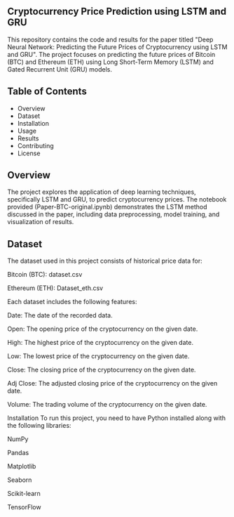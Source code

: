 ## Cryptocurrency Price Prediction using LSTM and GRU
This repository contains the code and results for the paper titled "Deep Neural Network: Predicting the Future Prices of Cryptocurrency using LSTM and GRU". The project focuses on predicting the future prices of Bitcoin (BTC) and Ethereum (ETH) using Long Short-Term Memory (LSTM) and Gated Recurrent Unit (GRU) models.

## Table of Contents
- Overview
- Dataset
- Installation
- Usage
- Results
- Contributing
- License

## Overview
The project explores the application of deep learning techniques, specifically LSTM and GRU, to predict cryptocurrency prices. The notebook provided (Paper-BTC-original.ipynb) demonstrates the LSTM method discussed in the paper, including data preprocessing, model training, and visualization of results.

## Dataset
The dataset used in this project consists of historical price data for:

Bitcoin (BTC): dataset.csv

Ethereum (ETH): Dataset_eth.csv

Each dataset includes the following features:

Date: The date of the recorded data.

Open: The opening price of the cryptocurrency on the given date.

High: The highest price of the cryptocurrency on the given date.

Low: The lowest price of the cryptocurrency on the given date.

Close: The closing price of the cryptocurrency on the given date.

Adj Close: The adjusted closing price of the cryptocurrency on the given date.

Volume: The trading volume of the cryptocurrency on the given date.

Installation
To run this project, you need to have Python installed along with the following libraries:

NumPy

Pandas

Matplotlib

Seaborn

Scikit-learn

TensorFlow
